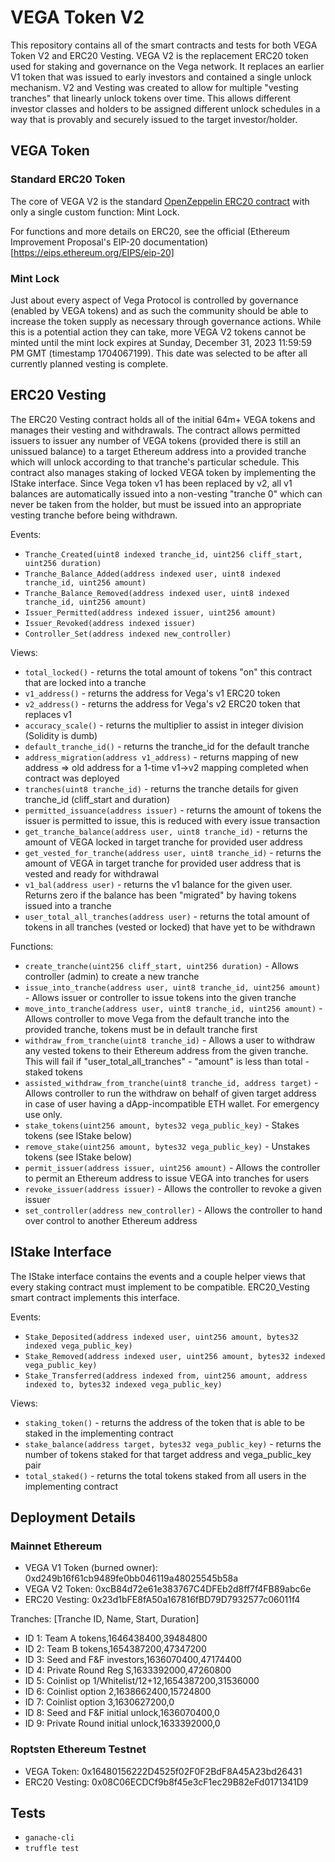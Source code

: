 # VEGA Token V2
This repository contains all of the smart contracts and tests for both VEGA Token V2 and ERC20 Vesting. VEGA V2 is the replacement ERC20 token used for staking and governance on the Vega network. It replaces an earlier V1 token that was issued to early investors and contained a single unlock mechanism. V2 and Vesting was created to allow for multiple "vesting tranches" that linearly unlock tokens over time. This allows different investor classes and holders to be assigned different unlock schedules in a way that is provably and securely issued to the target investor/holder.

## VEGA Token
### Standard ERC20 Token
The core of VEGA V2 is the standard [OpenZeppelin ERC20 contract](https://github.com/OpenZeppelin/openzeppelin-contracts/blob/master/contracts/token/ERC20/ERC20.sol) with only a single custom function: Mint Lock.

For functions and more details on ERC20, see the official (Ethereum Improvement Proposal's EIP-20 documentation)[https://eips.ethereum.org/EIPS/eip-20]

### Mint Lock
Just about every aspect of Vega Protocol is controlled by governance (enabled by VEGA tokens) and as such the community should be able to increase the token supply as necessary through governance actions. While this is a potential action they can take, more VEGA V2 tokens cannot be minted until the mint lock expires at Sunday, December 31, 2023 11:59:59 PM GMT (timestamp 1704067199). This date was selected to be after all currently planned vesting is complete.

## ERC20 Vesting
The ERC20 Vesting contract holds all of the initial 64m+ VEGA tokens and manages their vesting and withdrawals. The contract allows permitted issuers to issuer any number of VEGA tokens (provided there is still an unissued balance) to a target Ethereum address into a provided tranche which will unlock according to that tranche's particular schedule. This contract also manages staking of locked VEGA token by implementing the IStake interface. Since Vega token v1 has been replaced by v2, all v1 balances are automatically issued into a non-vesting "tranche 0" which can never be taken from the holder, but must be issued into an appropriate vesting tranche before being withdrawn.

Events:
* `Tranche_Created(uint8 indexed tranche_id, uint256 cliff_start, uint256 duration)`
* `Tranche_Balance_Added(address indexed user, uint8 indexed tranche_id, uint256 amount)`
* `Tranche_Balance_Removed(address indexed user, uint8 indexed tranche_id, uint256 amount)`
* `Issuer_Permitted(address indexed issuer, uint256 amount)`
* `Issuer_Revoked(address indexed issuer)`
* `Controller_Set(address indexed new_controller)`

Views:
* `total_locked()` - returns the total amount of tokens "on" this contract that are locked into a tranche
* `v1_address()` - returns the address for Vega's v1 ERC20 token
* `v2_address()` - returns the address for Vega's v2 ERC20 token that replaces v1
* `accuracy_scale()` - returns the multiplier to assist in integer division (Solidity is dumb)
* `default_tranche_id()` - returns the tranche_id for the default tranche
* `address_migration(address v1_address)` - returns mapping of new address => old address for a 1-time v1->v2 mapping completed when contract was deployed
* `tranches(uint8 tranche_id)` - returns the tranche details for given tranche_id (cliff_start and duration)
* `permitted_issuance(address issuer)` - returns the amount of tokens the issuer is permitted to issue, this is reduced with every issue transaction
* `get_tranche_balance(address user, uint8 tranche_id)` - returns the amount of VEGA locked in target tranche for provided user address
* `get_vested_for_tranche(address user, uint8 tranche_id)` - returns the amount of VEGA in target tranche for provided user address that is vested and ready for withdrawal
* `v1_bal(address user)` - returns the v1 balance for the given user. Returns zero if the balance has been "migrated" by having tokens issued into a tranche
* `user_total_all_tranches(address user)` - returns the total amount of tokens in all tranches (vested or locked) that have yet to be withdrawn


Functions:
* `create_tranche(uint256 cliff_start, uint256 duration)` - Allows controller (admin) to create a new tranche
* `issue_into_tranche(address user, uint8 tranche_id, uint256 amount)` - Allows issuer or controller to issue tokens into the given tranche
* `move_into_tranche(address user, uint8 tranche_id, uint256 amount)` - Allows controller to move Vega from the default tranche into the provided tranche, tokens must be in default tranche first
* `withdraw_from_tranche(uint8 tranche_id)` - Allows a user to withdraw any vested tokens to their Ethereum address from the given tranche. This will fail if "user_total_all_tranches" - "amount" is less than total - staked tokens
* `assisted_withdraw_from_tranche(uint8 tranche_id, address target)` - Allows controller to run the withdraw on behalf of given target address in case of user having a dApp-incompatible ETH wallet. For emergency use only.
* `stake_tokens(uint256 amount, bytes32 vega_public_key)` - Stakes tokens (see IStake below)
* `remove_stake(uint256 amount, bytes32 vega_public_key)` - Unstakes tokens (see IStake below)
* `permit_issuer(address issuer, uint256 amount)` - Allows the controller to permit an Ethereum address to issue VEGA into tranches for users
* `revoke_issuer(address issuer)` - Allows the controller to revoke a given issuer
* `set_controller(address new_controller)` - Allows the controller to hand over control to another Ethereum address


## IStake Interface
The IStake interface contains the events and a couple helper views that every staking contract must implement to be compatible.
ERC20_Vesting smart contract implements this interface.

Events:
* `Stake_Deposited(address indexed user, uint256 amount, bytes32 indexed vega_public_key)`
* `Stake_Removed(address indexed user, uint256 amount, bytes32 indexed vega_public_key)`
* `Stake_Transferred(address indexed from, uint256 amount, address indexed to, bytes32 indexed vega_public_key)`

Views:
* `staking_token()` - returns the address of the token that is able to be staked in the implementing contract
* `stake_balance(address target, bytes32 vega_public_key)` - returns the number of tokens staked for that target address and vega_public_key pair
* `total_staked()` - returns the total tokens staked from all users in the implementing contract


## Deployment Details
### Mainnet Ethereum
* VEGA V1 Token (burned owner): 0xd249b16f61cb9489fe0bb046119a48025545b58a
* VEGA V2 Token: 0xcB84d72e61e383767C4DFEb2d8ff7f4FB89abc6e
* ERC20 Vesting: 0x23d1bFE8fA50a167816fBD79D7932577c06011f4

Tranches:
[Tranche ID, Name, Start, Duration]
* ID 1: Team A tokens,1646438400,39484800
* ID 2: Team B tokens,1654387200,47347200
* ID 3: Seed and F&F investors,1636070400,47174400
* ID 4: Private Round Reg S,1633392000,47260800
* ID 5: Coinlist op 1/Whitelist/12+12,1654387200,31536000
* ID 6: Coinlist option 2,1638662400,15724800
* ID 7: Coinlist option 3,1630627200,0
* ID 8: Seed and F&F initial unlock,1636070400,0
* ID 9: Private Round initial unlock,1633392000,0


### Roptsten Ethereum Testnet
* VEGA Token: 0x16480156222D4525f02F0F2BdF8A45A23bd26431
* ERC20 Vesting: 0x08C06ECDCf9b8f45e3cF1ec29B82eFd0171341D9

## Tests
* `ganache-cli`
* `truffle test`
